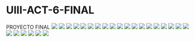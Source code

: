 # UIII-ACT-6-FINAL
PROYECTO FINAL
![](https://github.com/chrissss25/UIII-ACT-6-FINAL/blob/33f4838be8a66c00507baf0dc722bf68ad2a31cf/imagenes/Captura%20de%20pantalla%20(22).png)
![](https://github.com/chrissss25/UIII-ACT-6-FINAL/blob/33f4838be8a66c00507baf0dc722bf68ad2a31cf/imagenes/Captura%20de%20pantalla%20(23).png)
![](https://github.com/chrissss25/UIII-ACT-6-FINAL/blob/33f4838be8a66c00507baf0dc722bf68ad2a31cf/imagenes/Captura%20de%20pantalla%20(24).png)
![](https://github.com/chrissss25/UIII-ACT-6-FINAL/blob/33f4838be8a66c00507baf0dc722bf68ad2a31cf/imagenes/Captura%20de%20pantalla%20(25).png)
![](https://github.com/chrissss25/UIII-ACT-6-FINAL/blob/33f4838be8a66c00507baf0dc722bf68ad2a31cf/imagenes/Captura%20de%20pantalla%20(26).png)
![](https://github.com/chrissss25/UIII-ACT-6-FINAL/blob/33f4838be8a66c00507baf0dc722bf68ad2a31cf/imagenes/Captura%20de%20pantalla%20(27).png)
![](https://github.com/chrissss25/UIII-ACT-6-FINAL/blob/33f4838be8a66c00507baf0dc722bf68ad2a31cf/imagenes/Captura%20de%20pantalla%20(28).png)
![](https://github.com/chrissss25/UIII-ACT-6-FINAL/blob/33f4838be8a66c00507baf0dc722bf68ad2a31cf/imagenes/Captura%20de%20pantalla%20(29).png)
![](https://github.com/chrissss25/UIII-ACT-6-FINAL/blob/33f4838be8a66c00507baf0dc722bf68ad2a31cf/imagenes/Captura%20de%20pantalla%20(30).png)
![](https://github.com/chrissss25/UIII-ACT-6-FINAL/blob/33f4838be8a66c00507baf0dc722bf68ad2a31cf/imagenes/Captura%20de%20pantalla%20(31).png)
![](https://github.com/chrissss25/UIII-ACT-6-FINAL/blob/33f4838be8a66c00507baf0dc722bf68ad2a31cf/imagenes/Captura%20de%20pantalla%20(32).png)
![](https://github.com/chrissss25/UIII-ACT-6-FINAL/blob/33f4838be8a66c00507baf0dc722bf68ad2a31cf/imagenes/Captura%20de%20pantalla%20(33).png)
![](https://github.com/chrissss25/UIII-ACT-6-FINAL/blob/33f4838be8a66c00507baf0dc722bf68ad2a31cf/imagenes/Captura%20de%20pantalla%20(34).png)
![](https://github.com/chrissss25/UIII-ACT-6-FINAL/blob/33f4838be8a66c00507baf0dc722bf68ad2a31cf/imagenes/Captura%20de%20pantalla%20(35).png)
![](https://github.com/chrissss25/UIII-ACT-6-FINAL/blob/33f4838be8a66c00507baf0dc722bf68ad2a31cf/imagenes/Captura%20de%20pantalla%20(36).png)
![](https://github.com/chrissss25/UIII-ACT-6-FINAL/blob/33f4838be8a66c00507baf0dc722bf68ad2a31cf/imagenes/Captura%20de%20pantalla%20(37).png)
![](https://github.com/chrissss25/UIII-ACT-6-FINAL/blob/33f4838be8a66c00507baf0dc722bf68ad2a31cf/imagenes/Captura%20de%20pantalla%20(38).png)
![](https://github.com/chrissss25/UIII-ACT-6-FINAL/blob/33f4838be8a66c00507baf0dc722bf68ad2a31cf/imagenes/Captura%20de%20pantalla%20(39).png)
![](https://github.com/chrissss25/UIII-ACT-6-FINAL/blob/33f4838be8a66c00507baf0dc722bf68ad2a31cf/imagenes/Captura%20de%20pantalla%20(40).png)
![](https://github.com/chrissss25/UIII-ACT-6-FINAL/blob/33f4838be8a66c00507baf0dc722bf68ad2a31cf/imagenes/Captura%20de%20pantalla%20(41).png)
![](https://github.com/chrissss25/UIII-ACT-6-FINAL/blob/33f4838be8a66c00507baf0dc722bf68ad2a31cf/imagenes/Captura%20de%20pantalla%20(42).png)
![](https://github.com/chrissss25/UIII-ACT-6-FINAL/blob/33f4838be8a66c00507baf0dc722bf68ad2a31cf/imagenes/Captura%20de%20pantalla%20(43).png)
![](https://github.com/chrissss25/UIII-ACT-6-FINAL/blob/33f4838be8a66c00507baf0dc722bf68ad2a31cf/imagenes/Captura%20de%20pantalla%20(44).png)
![](https://github.com/chrissss25/UIII-ACT-6-FINAL/blob/33f4838be8a66c00507baf0dc722bf68ad2a31cf/imagenes/Captura%20de%20pantalla%20(45).png)
![](https://github.com/chrissss25/UIII-ACT-6-FINAL/blob/33f4838be8a66c00507baf0dc722bf68ad2a31cf/imagenes/Captura%20de%20pantalla%20(46).png)
